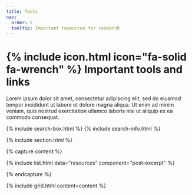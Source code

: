 ```yaml
---
title: Tools
nav:
  order: 5
  tooltip: Important resources for research
---
```


# {% include icon.html icon="fa-solid fa-wrench" %} Important tools and links

Lorem ipsum dolor sit amet, consectetur adipiscing elit, sed do eiusmod tempor incididunt ut labore et dolore magna aliqua.
Ut enim ad minim veniam, quis nostrud exercitation ullamco laboris nisi ut aliquip ex ea commodo consequat.


{% include search-box.html %}
{% include search-info.html %}



{% include section.html %}

{% capture content %}
  
  {% include list.html
  data="resources"
  component="post-excerpt" %}


{% endcapture %}

{%
  include grid.html
  content=content
%}

